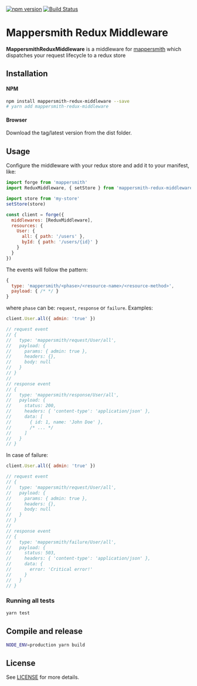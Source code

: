 [![npm version](https://badge.fury.io/js/mappersmith-redux-middleware.svg)](http://badge.fury.io/js/mappersmith-redux-middleware)
[![Build Status](https://travis-ci.org/tulios/mappersmith-redux-middleware.svg?branch=master)](https://travis-ci.org/tulios/mappersmith-redux-middleware)
# Mappersmith Redux Middleware

__MappersmithReduxMiddleware__ is a middleware for [mappersmith](https://github.com/tulios/mappersmith) which dispatches your request lifecycle to a redux store

## Installation

#### NPM

```sh
npm install mappersmith-redux-middleware --save
# yarn add mappersmith-redux-middleware
```

#### Browser

Download the tag/latest version from the dist folder.

## Usage

Configure the middleware with your redux store and add it to your manifest, like:

```javascript
import forge from 'mappersmith'
import ReduxMiddleware, { setStore } from 'mappersmith-redux-middleware'

import store from 'my-store'
setStore(store)

const client = forge({
  middlewares: [ReduxMiddleware],
  resources: {
    User: {
      all: { path: '/users' },
      byId: { path: '/users/{id}' }
    }
  }
})
```

The events will follow the pattern:

```javascript
{
  type: 'mappersmith/<phase>/<resource-name>/<resource-method>',
  payload: { /* */ }
}
```

where `phase` can be: `request`, `response` or `failure`. Examples:

```javascript
client.User.all({ admin: 'true' })

// request event
// {
//   type: 'mappersmith/request/User/all',
//   payload: {
//     params: { admin: true },
//     headers: {},
//     body: null
//   }
// }
//
// response event
// {
//   type: 'mappersmith/response/User/all',
//   payload: {
//     status: 200,
//     headers: { 'content-type': 'application/json' },
//     data: [
//       { id: 1, name: 'John Doe' },
//       /* ... */
//     ]
//   }
// }
```

In case of failure:

```javascript
client.User.all({ admin: 'true' })

// request event
// {
//   type: 'mappersmith/request/User/all',
//   payload: {
//     params: { admin: true },
//     headers: {},
//     body: null
//   }
// }
//
// response event
// {
//   type: 'mappersmith/failure/User/all',
//   payload: {
//     status: 503,
//     headers: { 'content-type': 'application/json' },
//     data: {
//       error: 'Critical error!'
//     }
//   }
// }
```

### Running all tests

```sh
yarn test
```

## Compile and release

```sh
NODE_ENV=production yarn build
```

## License

See [LICENSE](https://github.com/tulios/mappersmith-redux-middleware/blob/master/LICENSE) for more details.
